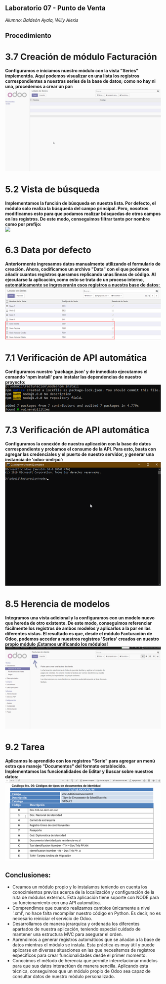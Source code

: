 ## Laboratorio 07 - Punto de Venta
*Alumno: Baldeón Ayala, Willy Alexis*

## Procedimiento

# 3.7 Creación de módulo Facturación
**Configuramos e iniciamos nuestro módulo con la vista "Series" implementda. Aquí podemos visualizar en una lista los registros correspondientes a nuestras series de la base de datos; como no hay ni una, procedemos a crear un par:**  
![](https://github.com/WillyBaldeon/Integraci-n-de-Sistemas-Empresariales-Avanzados/blob/master/Semana%209/3.7%20Creaci%C3%B3n%20de%20m%C3%B3dulo%20Facturaci%C3%B3n.gif)

# 5.2 Vista de búsqueda
**Implementamos la función de búsqueda en nuestra lista. Por defecto, el módulo solo realiza la búsqueda del campo principal. Pero, nosotros modificamos esto para que podamos realizar búsquedas de otros campos en los registros. De este modo, conseguimos filtrar tanto por nombre como por prefijo:**  
![](https://github.com/WillyBaldeon/Integraci-n-de-Sistemas-Empresariales-Avanzados/blob/master/Semana%209/5.2%20Vista%20de%20b%C3%BAsqueda.gif)

# 6.3 Data por defecto
**Anteriormente ingresamos datos manualmente utilizando el formulario de creación. Ahora, codificamos un archivo "Data" con el que podemos añadir cuantos registros queramos replicando unas líneas de código. Al ejecutarse la aplicación,como esto se trata de un proceso interno, automáticamente se ingreserarán esos registros a nuestra base de datos:**  
![](https://github.com/WillyBaldeon/Integraci-n-de-Sistemas-Empresariales-Avanzados/blob/master/Semana%209/6.3%20Data%20por%20defecto.png)

# 7.1 Verificación de API automática
**Configuramos nuestro 'package.json' y de inmediato ejecutamos el comando 'npm install' para instalar las dependencias de nuestro proyecto:**  
![](https://github.com/WillyBaldeon/Integraci-n-de-Sistemas-Empresariales-Avanzados/blob/master/Semana%209/7.1%20Verificaci%C3%B3n%20de%20API%20autom%C3%A1tica.png)

# 7.3 Verificación de API automática
**Configuramos la conexión de nuestra aplicación con la base de datos correspondiente y probamos el consumo de la API. Para esto, basta con agregar las credenciales y el puerto de nuestro servidor, y generar una instancia de 'odoo-xmlrpc':**  
![](https://github.com/WillyBaldeon/Integraci-n-de-Sistemas-Empresariales-Avanzados/blob/master/Semana%209/7.3%20Verificaci%C3%B3n%20de%20API%20autom%C3%A1tica.gif)

# 8.5 Herencia de modelos
**Integramos una vista adicional y la configuramos con un modelo nuevo que hereda de otro existente. De este modo, conseguimos referenciar fácilmente los registros de ambos modelos y aplicarlos a la par en las diferentes vistas. El resultado es que, desde el módulo Facturación de Odoo, podemos acceder a nuestros registros 'Series' creados en nuestro propio módulo ¡Estamos unificando los módulos!**  
![](https://github.com/WillyBaldeon/Integraci-n-de-Sistemas-Empresariales-Avanzados/blob/master/Semana%209/8.5%20Herencia%20de%20modelos.gif)

# 9.2 Tarea
**Aplicamos lo aprendido con los registros "Serie" para agregar un menú extra que maneje "Documentos" del formato establecido. Implementamos las funcionalidades de Editar y Buscar sobre nuestros datos:**  
![](https://github.com/WillyBaldeon/Integraci-n-de-Sistemas-Empresariales-Avanzados/blob/master/Semana%209/9.2%20Tarea.gif)

## Conclusiones:
* Creamos un módulo propio y lo instalamos teniendo en cuenta los conocimientos previos acerca de la localización y configuración de la ruta de módulos externos. Esta aplicación tiene soporte con NODE para su funcionamiento con una API automática.
* Comprendimos que cuando realizamos cambios únicamente a nivel '.xml', no hace falta recompilar nuestro código en Python. Es decir, no es necesario reiniciar el servicio de Odoo.
* Desarrollamos de manera jerarquica y ordenada los diferentes apartados de nuestra aplicación, teniendo especial cuidado de mantener una estructura MVC para asegurar el orden.
* Aprendimos a generar registros automáticos que se añadan a la base de datos mientras el módulo se instala. Esta práctica es muy útil y puede aplicarse en diversas situaciones en las que necesitemos de registros específicos para crear funcionalidades desde el primer momento.
* Conocimos el método de herencia que permite interrelacionar modelos para que sus datos interactúen de manera sencilla. Aplicando esta técnica, conseguimos que un módulo propio de Odoo sea capaz de consultar datos de nuestro módulo personalizado.